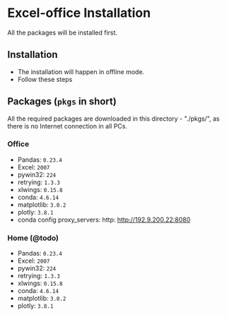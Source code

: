 # Excel-office Installation
All the packages will be installed first.

## Installation
* The installation will happen in offline mode.
* Follow these steps
	

## Packages (`pkgs` in short)
All the required packages are downloaded in this directory - "./pkgs/", as there is no Internet connection in all PCs.

### Office
* Pandas: `0.23.4`
* Excel: `2007`
* pywin32: `224`
* retrying: `1.3.3`
* xlwings: `0.15.8`
* conda: `4.6.14`
* matplotlib: `3.0.2`
* plotly: `3.8.1`
* conda config proxy_servers: http: http://192.9.200.22:8080

### Home (@todo)
* Pandas: `0.23.4`
* Excel: `2007`
* pywin32: `224`
* retrying: `1.3.3`
* xlwings: `0.15.8`
* conda: `4.6.14`
* matplotlib: `3.0.2`
* plotly: `3.8.1`

